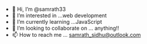 - 👋 Hi, I’m @samrath33
- 👀 I’m interested in ...web development
- 🌱 I’m currently learning ...JavaScript
- 💞️ I’m looking to collaborate on ... anything!!
- 📫 How to reach me ... samrath_sidhu@outlook.com

<!---
samrath33/samrath33 is a ✨ special ✨ repository because its `README.md` (this file) appears on your GitHub profile.
You can click the Preview link to take a look at your changes.
--->
